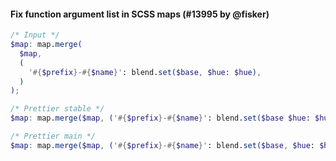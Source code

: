 #### Fix function argument list in SCSS maps (#13995 by @fisker)

<!-- prettier-ignore -->
```scss
/* Input */
$map: map.merge(
  $map,
  (
    '#{$prefix}-#{$name}': blend.set($base, $hue: $hue),
  )
);

/* Prettier stable */
$map: map.merge($map, ('#{$prefix}-#{$name}': blend.set($base $hue: $hue)));

/* Prettier main */
$map: map.merge($map, ('#{$prefix}-#{$name}': blend.set($base, $hue: $hue)));
```
